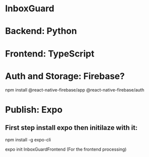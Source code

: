 # InboxGuard

# Backend: Python

# Frontend: TypeScript


# Auth and Storage: Firebase?
npm install @react-native-firebase/app @react-native-firebase/auth

# Publish: Expo
## First step install expo then initilaze with it:
npm install -g expo-cli

expo init InboxGuardFrontend (For the frontend processing)
